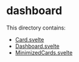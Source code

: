 # dashboard

This directory contains:

- [Card.svelte](Card.svelte.md)
- [Dashboard.svelte](Dashboard.svelte.md)
- [MinimizedCards.svelte](MinimizedCards.svelte.md)
